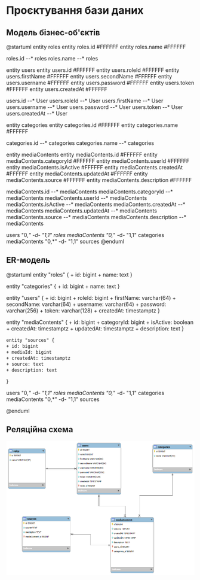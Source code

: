 # Проєктування бази даних

## Модель бізнес-об'єктів

@startuml
entity roles
entity roles.id #FFFFFF
entity roles.name #FFFFFF

roles.id --* roles 
roles.name --* roles 

entity users
entity users.id #FFFFFF 
entity users.roleId #FFFFFF
entity users.firstName #FFFFFF
entity users.secondName #FFFFFF
entity users.username #FFFFFF
entity users.password #FFFFFF
entity users.token #FFFFFF
entity users.createdAt #FFFFFF

users.id --* User 
users.roleId --* User 
users.firstName --* User 
users.username --* User
users.password --* User
users.token --* User
users.createdAt --* User

entity categories
entity categories.id #FFFFFF
entity categories.name #FFFFFF

categories.id --* categories
categories.name --* categories

entity mediaContents
entity mediaContents.id #FFFFFF
entity mediaContents.categoryId #FFFFFF
entity mediaContents.userId #FFFFFF
entity mediaContents.isActive #FFFFFF
entity mediaContents.createdAt #FFFFFF
entity mediaContents.updatedAt #FFFFFF
entity mediaContents.source #FFFFFF
entity mediaContents.description #FFFFFF

mediaContents.id --* mediaContents
mediaContents.categoryId --* mediaContents
mediaContents.userId --* mediaContents
mediaContents.isActive --* mediaContents
mediaContents.createdAt --* mediaContents
mediaContents.updatedAt --* mediaContents
mediaContents.source --* mediaContents
mediaContents.description --* mediaContents

users "0,*" -d- "1,1" roles
mediaContents "0,*" -d- "1,1" categories
mediaContents "0,*" -d- "1,1" sources
@enduml

## ER-модель

@startuml
entity "roles" {
    + id: bigint 
    + name: text
  }
 
entity "categories" {
    + id: bigint
    + name: text
  }
  
entity "users" {
    + id: bigint
    + roleId: bigint
    + firstName: varchar(64)
    + secondName: varchar(64)
    + username: varchar(64)
    + password: varchar(256)
    + token: varchar(128)
    + createdAt: timestamptz
  }

entity "mediaContents" {
    + id: bigint
    + categoryId: bigint
    + isActive: boolean  
    + createdAt: timestamptz
    + updatedAt: timestamptz 
    + description: text 
  }
  
    entity "sources" {
    + id: bigint
    + mediaId: bigint
    + createdAt: timestamptz
    + source: text
    + description: text
  }
  
users "0,*" -d- "1,1" roles
mediaContents "0,*" -d- "1,1" categories
mediaContents "0,*" -d- "1,1" sources

@enduml

## Реляційна схема

![ ](png.png)